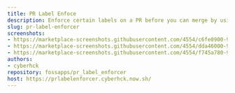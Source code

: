 ```yaml
---
title: PR Label Enfoce
description: Enforce certain labels on a PR before you can merge by using status checks
slug: pr-label-enforcer
screenshots:
- https://marketplace-screenshots.githubusercontent.com/4554/c6fe0900-9088-11e9-9c7f-89f28baaed86?auto=webp&format=jpeg&width=670
- https://marketplace-screenshots.githubusercontent.com/4554/dda46000-9088-11e9-9ccb-df1546dc6ac0?auto=webp&format=jpeg&width=670
- https://marketplace-screenshots.githubusercontent.com/4554/f745a780-9088-11e9-8d3b-de11ec2d3980?auto=webp&format=jpeg&width=670
authors:
- cyberhck
repository: fossapps/pr_label_enforcer
host: https://prlabelenforcer.cyberhck.now.sh/
---
```

